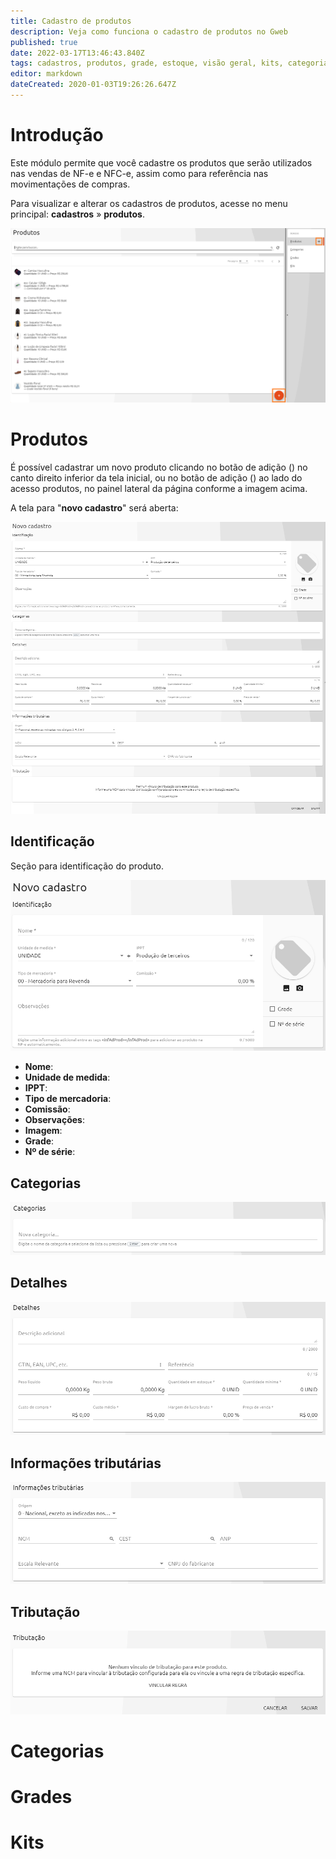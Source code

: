 ```yaml
---
title: Cadastro de produtos
description: Veja como funciona o cadastro de produtos no Gweb
published: true
date: 2022-03-17T13:46:43.840Z
tags: cadastros, produtos, grade, estoque, visão geral, kits, categorias
editor: markdown
dateCreated: 2020-01-03T19:26:26.647Z
---
```


# Introdução

Este módulo permite que você cadastre os produtos que serão utilizados nas vendas de NF-e e NFC-e, assim como para referência nas movimentações de compras.

Para visualizar e alterar os cadastros de produtos, acesse no menu principal: **cadastros** » **produtos**.

![Tela inicial do módulo.png](/produtos/1_novo.png)

# Produtos

É possível cadastrar um novo produto clicando no botão de adição (<em class="mdi mdi-plus"></em>) no canto direito inferior da tela inicial, ou no botão de adição (<em class="mdi mdi-plus"></em>) ao lado do acesso produtos, no painel lateral da página conforme a imagem acima.

A tela para "**novo cadastro**" será aberta:

![Tela novo cadastro de produto.png](/produtos/2_novo.png)

## Identificação

Seção para identificação do produto.

![Identificação.png](/produtos/3_identificação.png)

- **Nome**:
- **Unidade de medida**:
- **IPPT**:
- **Tipo de mercadoria**:
- **Comissão**:
- **Observações**:
- **Imagem**:
- **Grade**:
- **Nº de série**:

## Categorias



![Categorias.png](/produtos/4_categorias.png)

## Detalhes



![Detalhes.png](/produtos/5_detalhes.png)

## Informações tributárias



![Informações tributárias.png](/produtos/6_informações_tributárias.png)

## Tributação



![Tributação.png](/produtos/7_tributação.png)


# Categorias


# Grades


# Kits
